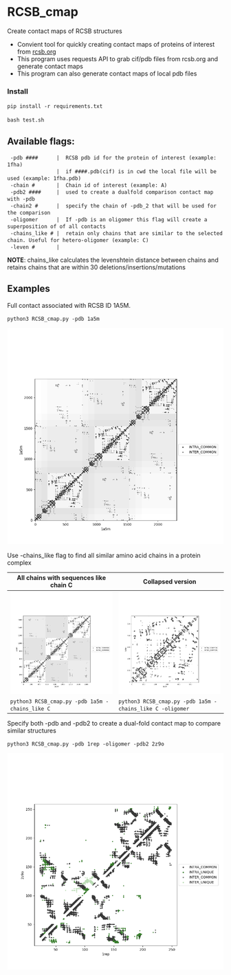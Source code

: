 # RCSB_cmap
Create contact maps of RCSB structures
- Convient tool for quickly creating contact maps of proteins of interest from [rcsb.org](https://www.rcsb.org/)
- This program uses requests API to grab cif/pdb files from rcsb.org and generate contact maps
- This program can also generate contact maps of local pdb files

### Install
```
pip install -r requirements.txt

bash test.sh
```

## Available flags:
```
 -pdb ####      |  RCSB pdb id for the protein of interest (example: 1fha)
                |  if ####.pdb(cif) is in cwd the local file will be used (example: 1fha.pdb)
 -chain #       |  Chain id of interest (example: A)
 -pdb2 ####     |  used to create a dualfold comparison contact map with -pdb
 -chain2 #      |  specify the chain of -pdb_2 that will be used for the comparison
 -oligomer      |  If -pdb is an oligomer this flag will create a superposition of of all contacts
 -chains_like # |  retain only chains that are similar to the selected chain. Useful for hetero-oligomer (example: C)
 -leven #       |
```
**NOTE**: chains_like calculates the levenshtein distance between chains and retains chains that are within 30 deletions/insertions/mutations

## Examples
Full contact associated with RCSB ID 1A5M.
```
python3 RCSB_cmap.py -pdb 1a5m
```
![temporary text](/img/1a5m.png)


Use -chains_like flag to find all similar amino acid chains in a protein complex

| All chains with sequences like chain C  | Collapsed version                 |
| ------------------------------- | ----------------------------------------- |
|![](/img/1a5m_chains_like_C.png) | ![](/img/1a5m_chains_like_C_collapse.png) |
|```python3 RCSB_cmap.py -pdb 1a5m -chains_like C``` |```python3 RCSB_cmap.py -pdb 1a5m -chains_like C -oligomer ```|

Specify both -pdb and -pdb2 to create a dual-fold contact map to compare similar structures
```
python3 RCSB_cmap.py -pdb 1rep -oligomer -pdb2 2z9o
```
![](/img/comp_1rep_2z9o_collapse.png)
